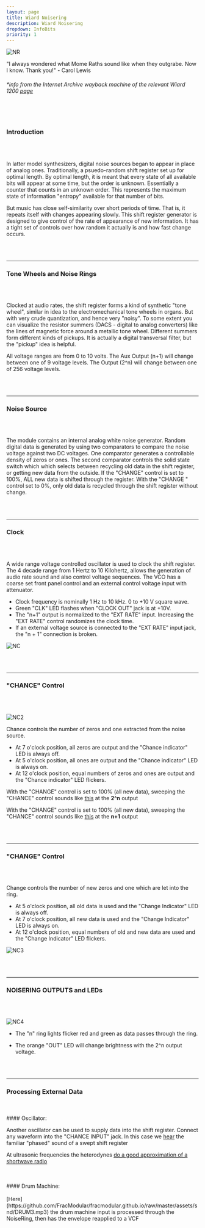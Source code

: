 ```yaml
---
layout: page
title: Wiard Noisering
description: Wiard Noisering
dropdown: InfoBits
priority: 1
---
```





![NR](https://raw.githubusercontent.com/FracModular/fracmodular.github.io/master/assets/img/NRFaceSml.jpg)


"I always wondered what Mome Raths sound like when they outgrabe. Now I know. Thank you!" - Carol Lewis
  
###### *info from the Internet Archive wayback machine of the relevant Wiard 1200 [page](http://web.archive.org/web/20051227190155/http://www.wiard.com/1200/NR/Noise_Ring.html)
  
<br>
<br>
  
  
### Introduction
  
  
  
<br>
<br>

In latter model synthesizers, digital noise sources began to appear in place of analog ones. Traditionally, 
a psuedo-random shift register set up for optimal length. By optimal length, it is meant that every state 
of all available bits will appear at some time, but the order is unknown. Essentially a counter that counts 
in an unknown order. This represents the maximum state of information "entropy" available for that number of bits.

But music has close self-similarity over short periods of time. That is, it repeats itself with changes appearing slowly. 
This shift register generator is designed to give control of the rate of appearance of new information. 
It has a tight set of controls over how random it actually is and how fast change occurs.

  
<br>
<br>
 
---
  
### Tone Wheels and Noise Rings 

<br>
<br>

Clocked at audio rates, the shift register forms a kind of synthetic "tone wheel", similar in idea to the electromechanical 
tone wheels in organs. But with very crude quantization, and hence very "noisy". To some extent you can visualize the 
resistor summers (DACS - digital to analog converters) like the lines of magnetic force around a metallic tone wheel. 
Different summers form different kinds of pickups. It is actually a digital transversal filter, but the "pickup" idea is 
helpful.

All voltage ranges are from 0 to 10 volts. The Aux Output (n+1) will change between one of 9 voltage levels. 
The Output (2^n) will change between one of 256 voltage levels.

<br>
<br>
  
  
---

### Noise Source

<br>
<br>

The module contains an internal analog white noise generator. Random digital data is generated by using two 
comparators to compare the noise voltage against two DC voltages. 
One comparator generates a controllable density of zeros or ones. The second comparator controls the solid state 
switch which which selects between recycling old data in the shift register, or getting new data from the outside. 
If the "CHANGE" control is set to 100%, ALL new data is shifted through the register. 
With the "CHANGE " control set to 0%, only old data is recycled through the shift register without change.


<br>
<br>
  
---

### Clock 

<br>
<br>

A wide range voltage controlled oscillator is used to clock the shift register. 
The 4 decade range from 1 Hertz to 10 Kilohertz, allows the generation of audio rate sound 
and also control voltage sequences. The VCO has a coarse set front panel control and an external control voltage input 
with attenuator.


- Clock frequency is nominally 1 Hz to 10 kHz. 0 to +10 V square wave.
- Green "CLK" LED flashes when "CLOCK OUT" jack is at +10V.
- The "n+1" output is normalized to the "EXT RATE" input. Increasing the "EXT RATE" control randomizes the clock time.
- If an external voltage source is connected to the "EXT RATE" input jack, the "n + 1" connection is broken.

![NC](https://raw.githubusercontent.com/FracModular/fracmodular.github.io/master/assets/img/noiexp1.jpg)


  
    
    
<br>
<br>
  
---


### "CHANCE" Control

<br>
<br>

![NC2](https://raw.githubusercontent.com/FracModular/fracmodular.github.io/master/assets/img/noiexp2.jpg)

Chance controls the number of zeros and one extracted from the noise source.

- At 7 o'clock position, all zeros are output and the "Chance indicator" LED is always off.
- At 5 o'clock position, all ones are output and the "Chance indicator" LED is always on.
- At 12 o'clock position, equal numbers of zeros and ones are output and the "Chance indicator" LED flickers.


With the "CHANGE" control is set to 100% (all new data), sweeping the "CHANCE" control sounds like [this](https://github.com/FracModular/fracmodular.github.io/raw/master/assets/snd/PROB1SWE.mp3) at the **2^n** output 

With the "CHANGE" control is set to 100% (all new data), sweeping the "CHANCE" control sounds like [this](https://github.com/FracModular/fracmodular.github.io/raw/master/assets/snd/PROB1SW2.mp3) at the **n+1** output 


<br>
<br>
  

  
  
---

### "CHANGE" Control

<br>
<br>

Change controls the number of new zeros and one which are let into the ring.

- At 5 o'clock position, all old data is used and the "Change Indicator" LED is always off.
- At 7 o'clock position, all new data is used and the "Change Indicator" LED is always on.
- At 12 o'clock position, equal numbers of old and new data are used and the "Change Indicator" LED flickers. 


![NC3](https://raw.githubusercontent.com/FracModular/fracmodular.github.io/master/assets/img/noiexp3.jpg)



  
  

  
<br>
<br>

---


### NOISERING OUTPUTS and LEDs

<br>
<br>

![NC4](https://raw.githubusercontent.com/FracModular/fracmodular.github.io/master/assets/img/noiexp4.jpg)

- The "n" ring lights flicker red and green as data passes through the ring.

- The orange "OUT" LED will change brightness with the 2^n output voltage. 


<br>
<br>


---

### Processing External Data
<br>
<br>
#### Oscillator:

Another oscillator can be used to supply data into the shift register. Connect any waveform into the "CHANCE INPUT" jack. 
In this case we [hear](https://github.com/FracModular/fracmodular.github.io/raw/master/assets/snd/CLOCKSW2.mp3) the familiar "phased" sound of a swept shift register

At ultrasonic frequencies the heterodynes [do a good approximation of a shortwave radio](https://github.com/FracModular/fracmodular.github.io/raw/master/assets/snd/SHORTWAVE.mp3)

<br>
<br>
#### Drum Machine:

<br>
<br>
[Here](https://github.com/FracModular/fracmodular.github.io/raw/master/assets/snd/DRUM3.mp3) the drum machine input is processed through the NoiseRing, then has the envelope reapplied to a VCF
